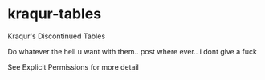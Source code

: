 # kraqur-tables
Kraqur's Discontinued Tables


Do whatever the hell u want with them.. post where ever.. i dont give a fuck



See Explicit Permissions for more detail
